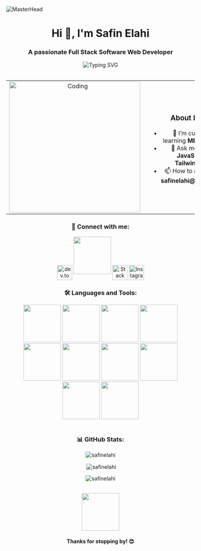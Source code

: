 ![MasterHead](https://github.com/Anmol-Baranwal/Cool-GIFs-For-GitHub/assets/74038190/72903324-cf57-4e90-80a6-ed3c9734e0ed)

<h1 align="center">Hi 👋, I'm Safin Elahi</h1>

<h3 align="center">A passionate Full Stack Software Web Developer</h3>

<div align="center">
  <img src="https://readme-typing-svg.demolab.com?font=Fira+Code&size=25&duration=4000&pause=500&center=true&vCenter=true&width=435&lines=Software+Engineer;Full+Stack+Developer;Open-Source+Enthusiast;Always+Learning!" alt="Typing SVG">
</div>

<br>

<div align="center">
  <table style="border: 0; border-collapse: collapse; text-align: center;">
    <tr>
      <td style="border: 0; padding-right: 20px;">
        <img src="https://user-images.githubusercontent.com/74038190/212749171-b84692a8-2b04-4e3b-93ca-ac14705da224.gif" alt="Coding" width="350" />
      </td>
      <td style="border: 0;">
        <h3>About Me:</h3>
        <ul>
          <li>🌱 I’m currently learning <strong>MERN Stack</strong></li>
          <li>💬 Ask me about <strong>JavaScript, TailwindCSS</strong></li>
          <li>📫 How to reach me: <strong>safinelahi@gmail.com</strong></li>
        </ul>
      </td>
    </tr>
  </table>
</div>

<!-- Connect with Me -->
<h3 align="center">🔗 Connect with me:</h3>
<p align="center">
  <a href="https://dev.to/safinelahi" target="_blank"><img align="center" src="https://raw.githubusercontent.com/rahuldkjain/github-profile-readme-generator/master/src/images/icons/Social/devto.svg" alt="dev.to" height="40" width="40" /></a>
  <a href="https://linkedin.com/in/safinelahi" target="_blank"><img src="https://user-images.githubusercontent.com/74038190/235294012-0a55e343-37ad-4b0f-924f-c8431d9d2483.gif" width="100"></a>
  <a href="https://stackoverflow.com/users/safinelahi" target="_blank"><img align="center" src="https://raw.githubusercontent.com/rahuldkjain/github-profile-readme-generator/master/src/images/icons/Social/stack-overflow.svg" alt="Stack Overflow" height="40" width="40" /></a>
  <a href="https://instagram.com/safin_elahi" target="_blank"><img align="center" src="https://raw.githubusercontent.com/rahuldkjain/github-profile-readme-generator/master/src/images/icons/Social/instagram.svg" alt="Instagram" height="40" width="40" /></a>
</p>

<!-- Languages and Tools -->
<h3 align="center">🛠️ Languages and Tools:</h3>
<div align="center">
  <img src="https://user-images.githubusercontent.com/74038190/212257454-16e3712e-945a-4ca2-b238-408ad0bf87e6.gif" width="100">
  <img src="https://user-images.githubusercontent.com/74038190/212257472-08e52665-c503-4bd9-aa20-f5a4dae769b5.gif" width="100">
  <img src="https://user-images.githubusercontent.com/74038190/212257468-1e9a91f1-b626-4baa-b15d-5c385dfa7ed2.gif" width="100">
  <img src="https://user-images.githubusercontent.com/74038190/212257465-7ce8d493-cac5-494e-982a-5a9deb852c4b.gif" width="100">
  <img src="https://user-images.githubusercontent.com/74038190/212257463-4d082cb4-7483-4eaf-bc25-6dde2628aabd.gif" width="100">
  <img src="https://user-images.githubusercontent.com/74038190/212257460-738ff738-247f-4445-a718-cdd0ca76e2db.gif" width="100">
  <img src="https://user-images.githubusercontent.com/74038190/212257467-871d32b7-e401-42e8-a166-fcfd7baa4c6b.gif" width="100">
  <img src="https://user-images.githubusercontent.com/74038190/212280805-9bcb336b-8c55-46a8-abf8-ff286ab55472.gif" width="100">
  <img src="https://user-images.githubusercontent.com/74038190/212280823-79088828-a258-4a4d-8d6c-96315d5a07af.gif" width="100">
  <img src="https://user-images.githubusercontent.com/74038190/212281775-b468df30-4edc-4bf8-a4ee-f52e1aaddc86.gif" width="100">
</div>

<br>

<!-- GitHub Stats -->
<div align="center">
  <h3>📊 GitHub Stats:</h3>
  <p><img align="center" src="https://github-readme-stats.vercel.app/api/top-langs?username=safinelahi&show_icons=true&locale=en&layout=compact" alt="safinelahi" /></p>
  <p>&nbsp;<img align="center" src="https://github-readme-stats.vercel.app/api?username=safinelahi&show_icons=true&locale=en" alt="safinelahi" /></p>
  <p><img align="center" src="https://github-readme-streak-stats.herokuapp.com/?user=safinelahi&" alt="safinelahi" /></p>
</div>

<br>

<div align="center">
  <img src="https://media.giphy.com/media/2IudUHdI075HL02Pkk/giphy.gif" width="100" />
  <h4>Thanks for stopping by! 😊</h4>
</div>

